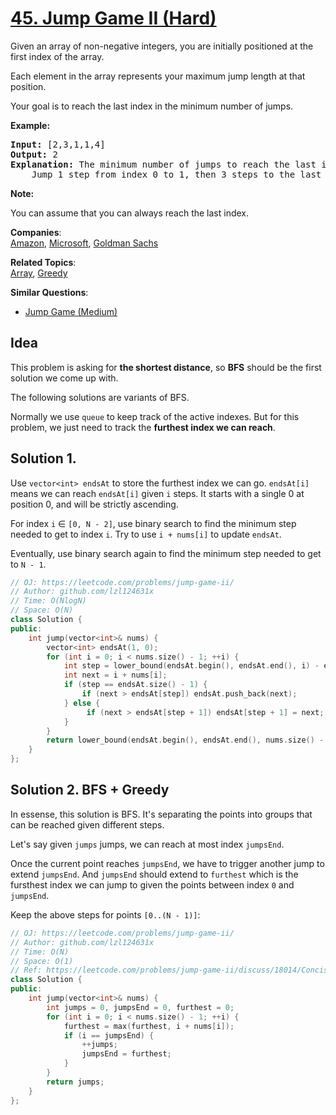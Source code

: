 # [45. Jump Game II (Hard)](https://leetcode.com/problems/jump-game-ii/)

<p>Given an array of non-negative integers, you are initially positioned at the first index of the array.</p>

<p>Each element in the array represents your maximum jump length at that position.</p>

<p>Your goal is to reach the last index in the minimum number of jumps.</p>

<p><strong>Example:</strong></p>

<pre><strong>Input:</strong> [2,3,1,1,4]
<strong>Output:</strong> 2
<strong>Explanation:</strong> The minimum number of jumps to reach the last index is 2.
    Jump 1 step from index 0 to 1, then 3 steps to the last index.</pre>

<p><strong>Note:</strong></p>

<p>You can assume that you can always reach the last index.</p>


**Companies**:  
[Amazon](https://leetcode.com/company/amazon), [Microsoft](https://leetcode.com/company/microsoft), [Goldman Sachs](https://leetcode.com/company/goldman-sachs)

**Related Topics**:  
[Array](https://leetcode.com/tag/array/), [Greedy](https://leetcode.com/tag/greedy/)

**Similar Questions**:
* [Jump Game (Medium)](https://leetcode.com/problems/jump-game/)

## Idea

This problem is asking for **the shortest distance**, so **BFS** should be the first solution we come up with.

The following solutions are variants of BFS.

Normally we use `queue` to keep track of the active indexes. But for this problem, we just need to track the **furthest index we can reach**.

## Solution 1.

Use `vector<int> endsAt` to store the furthest index we can go. `endsAt[i]` means we can reach `endsAt[i]` given `i` steps. It starts with a single 0 at position 0, and will be strictly ascending.

For index `i` &isin; `[0, N - 2]`, use binary search to find the minimum step needed to get to index `i`. Try to use `i + nums[i]` to update `endsAt`.

Eventually, use binary search again to find the minimum step needed to get to `N - 1`.

```cpp
// OJ: https://leetcode.com/problems/jump-game-ii/
// Author: github.com/lzl124631x
// Time: O(NlogN)
// Space: O(N)
class Solution {
public:
    int jump(vector<int>& nums) {
        vector<int> endsAt(1, 0);
        for (int i = 0; i < nums.size() - 1; ++i) {
            int step = lower_bound(endsAt.begin(), endsAt.end(), i) - endsAt.begin();
            int next = i + nums[i];
            if (step == endsAt.size() - 1) {
                if (next > endsAt[step]) endsAt.push_back(next);
            } else {
                 if (next > endsAt[step + 1]) endsAt[step + 1] = next;
            }
        }
        return lower_bound(endsAt.begin(), endsAt.end(), nums.size() - 1) - endsAt.begin();
    }
};
```

## Solution 2. BFS + Greedy

In essense, this solution is BFS. It's separating the points into groups that can be reached given different steps.

Let's say given `jumps` jumps, we can reach at most index `jumpsEnd`.

Once the current point reaches `jumpsEnd`, we have to trigger another jump to extend `jumpsEnd`. And `jumpsEnd` should extend to `furthest` which is the fursthest index we can jump to given the points between index `0` and `jumpsEnd`.

Keep the above steps for points `[0..(N - 1)]`:

```cpp
// OJ: https://leetcode.com/problems/jump-game-ii/
// Author: github.com/lzl124631x
// Time: O(N)
// Space: O(1)
// Ref: https://leetcode.com/problems/jump-game-ii/discuss/18014/Concise-O(n)-one-loop-JAVA-solution-based-on-Greedy
class Solution {
public:
    int jump(vector<int>& nums) {
        int jumps = 0, jumpsEnd = 0, furthest = 0;
        for (int i = 0; i < nums.size() - 1; ++i) {
            furthest = max(furthest, i + nums[i]);
            if (i == jumpsEnd) {
                ++jumps;
                jumpsEnd = furthest;
            }
        }
        return jumps;
    }
};
```